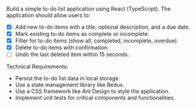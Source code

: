 Build a simple to-do list application using React (TypeScript). The application should allow users to:
- [x] Add new to-do items with a title, optional description, and a due date.
- [x] Mark existing to-do items as complete or incomplete.
- [x] Filter for to-do items (show all, completed, incomplete, overdue).
- [x] Delete to-do items with confirmation.
- [ ] Undo the last deleted item within 15 seconds.

Technical Requirements:
- Persist the to-do list data in local storage.
- Use a state management library like Redux.
- Use a CSS framework like Ant Design to style the application.
- Implement unit tests for critical components and functionalities.